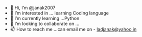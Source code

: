 - 👋 Hi, I’m @janak2007
- 👀 I’m interested in ... learning Coding language
- 🌱 I’m currently learning ...Python
- 💞️ I’m looking to collaborate on ...
- 📫 How to reach me ...can email me on - ladjanak@yahoo.in

<!---
janak2007/janak2007 is a ✨ special ✨ repository because its `README.md` (this file) appears on your GitHub profile.
You can click the Preview link to take a look at your changes.
--->

